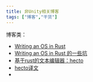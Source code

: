 ```yaml
---
title: 非Unity相关博客
tags: ["博客","干货"]
---
```


博客类：

- [Writing an OS in Rust](https://os.phil-opp.com)
- [Writing an OS in Rust 的一些坑](https://zhuanlan.zhihu.com/p/475947094)
- [基于rust的文本编辑器：hecto](https://www.flenker.blog/hecto-chapter-1/)
- [hecto译文](https://paulden.site/posts/hecto_ch1/)
- 

